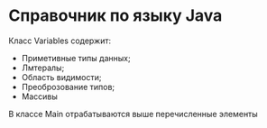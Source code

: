 # Справочник по языку Java

Класс Variables содержит:
- Приметивные типы данных;
- Лмтералы;
- Область видимости;
- Преоброзование типов;
- Массивы

В классе Main отрабатываются выше перечисленные элементы
